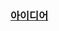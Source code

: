 ### [아이디어](https://github.com/brain-choihong/.github/wiki/%EC%95%84%EC%9D%B4%EB%94%94%EC%96%B4-%ED%9A%8C%EC%9D%98)
